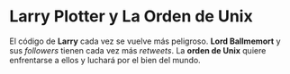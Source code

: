 # Larry Plotter y La Orden de Unix

El código de **Larry** cada vez se vuelve más peligroso.
**Lord Ballmemort** y sus *followers* tienen cada vez más *retweets*.
La **orden de Unix** quiere enfrentarse a ellos y luchará por el bien del mundo.
